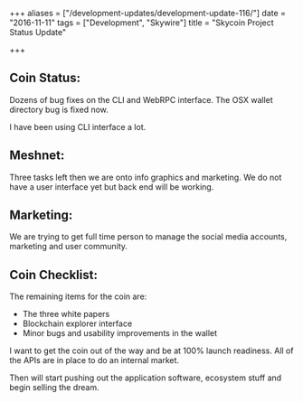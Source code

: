 +++
aliases = ["/development-updates/development-update-116/"]
date = "2016-11-11"
tags = ["Development", "Skywire"]
title = "Skycoin Project Status Update"

+++
## Coin Status:

Dozens of bug fixes on the CLI and WebRPC interface. The OSX wallet directory bug is fixed now.

I have been using CLI interface a lot.

## Meshnet:

Three tasks left then we are onto info graphics and marketing. We do not have a user interface yet but back end will be working.

## Marketing:

We are trying to get full time person to manage the social media accounts, marketing and user community.

## Coin Checklist:

The remaining items for the coin are:
- The three white papers
- Blockchain explorer interface
- Minor bugs and usability improvements in the wallet

I want to get the coin out of the way and be at 100% launch readiness. All of the APIs are in place to do an internal market.

Then will start pushing out the application software, ecosystem stuff and begin selling the dream.